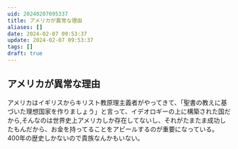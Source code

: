 ```yaml
---
uid: 20240207095337
title: アメリカが異常な理由
aliases: []
date: 2024-02-07 09:53:37
update: 2024-02-07 09:53:37
tags: []
draft: true
---
```


## アメリカが異常な理由

アメリカはイギリスからキリスト教原理主義者がやってきて、「聖書の教えに基づいた理想国家を作りましょう」と言って、イデオロギーの上に構築された国だから,そんなのは世界史上アメリカしか存在してないし、それがたまたま成功したもんだから、お金を持ってることをアピールするのが重要になっている。
400年の歴史しかないので貴族なんかもいない。

[^hyoukatozouyo]: https://www.notion.so/26fd802fb7e64609b3d8511378f44434/ 評価と贈与の経済学, p208, 内田 樹,岡田 斗司夫, 徳間書店, 2015/03/06
